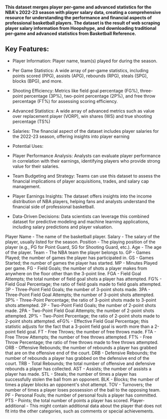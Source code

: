 
#### This dataset merges player per-game and advanced statistics for the NBA's 2022-23 season with player salary data, creating a comprehensive resource for understanding the performance and financial aspects of professional basketball players. The dataset is the result of web scraping player salary information from Hoopshype, and downloading traditional per-game and advanced statistics from Basketball Reference.

## Key Features:

- Player Information: Player name, team(s) played for during the season.
- Per Game Statistics: A wide array of per-game statistics, including points scored (PPG), assists (APG), rebounds (RPG), steals (SPG), blocks (BPG), and more.
- Shooting Efficiency: Metrics like field goal percentage (FG%), three-point percentage (3P%), two-point percentage (2P%), and free throw percentage (FT%) for assessing scoring efficiency.
- Advanced Statistics: A wide array of advanced metrics such as value over replacement player (VORP), win shares (WS) and true shooting percentage (TS%)
- Salaries: The financial aspect of the dataset includes player salaries for the 2022-23 season, offering insights into player earning
- Potential Uses:

- Player Performance Analysis: Analysts can evaluate player performance in correlation with their earnings, identifying players who provide strong value for their salaries.
- Team Budgeting and Strategy: Teams can use this dataset to assess the financial implications of player acquisitions, trades, and salary cap management.
- Player Earnings Insights: The dataset offers insights into the income distribution of NBA players, helping fans and analysts understand the financial side of professional basketball.
- Data-Driven Decisions: Data scientists can leverage this combined dataset for predictive modeling and machine learning applications, including salary predictions and player valuation.

Player Name - The name of the basketball player.
Salary - The salary of the player, usually listed for the season.
Position - The playing position of the player (e.g., PG for Point Guard, SG for Shooting Guard, etc.).
Age - The age of the player.
Team - The NBA team the player belongs to.
GP - Games Played; the number of games the player has participated in.
GS - Games Started; the number of games the player has started.
MP - Minutes Played per game.
FG - Field Goals; the number of shots a player makes from anywhere on the floor other than the 3-point line.
FGA - Field Goal Attempts; the total number of field goal shots a player has attempted.
FG% - Field Goal Percentage; the ratio of field goals made to field goals attempted.
3P - Three-Point Field Goals; the number of 3-point shots made.
3PA - Three-Point Field Goal Attempts; the number of 3-point shots attempted.
3P% - Three-Point Percentage; the ratio of 3-point shots made to 3-point shots attempted.
2P - Two-Point Field Goals; the number of 2-point shots made.
2PA - Two-Point Field Goal Attempts; the number of 2-point shots attempted.
2P% - Two-Point Percentage; the ratio of 2-point shots made to 2-point shots attempted.
eFG% - Effective Field Goal Percentage; this statistic adjusts for the fact that a 3-point field goal is worth more than a 2-point field goal.
FT - Free Throws; the number of free throws made.
FTA - Free Throw Attempts; the number of free throws attempted.
FT% - Free Throw Percentage; the ratio of free throws made to free throws attempted.
ORB - Offensive Rebounds; the number of rebounds a player has grabbed that are on the offensive end of the court.
DRB - Defensive Rebounds; the number of rebounds a player has grabbed on the defensive end of the court.
TRB - Total Rebounds; the total number of offensive and defensive rebounds a player has collected.
AST - Assists; the number of assists a player has made.
STL - Steals; the number of times a player has successfully stolen the ball from an opponent.
BLK - Blocks; the number of times a player blocks an opponent's shot attempt.
TOV - Turnovers; the number of times a player loses possession of the ball to the opposing team.
PF - Personal Fouls; the number of personal fouls a player has committed.
PTS - Points; the total number of points a player has scored.
Player-additional - This might contain additional data about the player that does not fit into the other categories, such as comments or special achievements.
